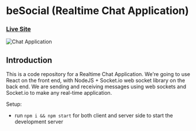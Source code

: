 # beSocial (Realtime Chat Application)

### [Live Site](https://realtime-chat-application.netlify.com)

![Chat Application](https://i.ytimg.com/vi/ZwFA3YMfkoc/maxresdefault.jpg)

## Introduction
This is a code repository for a Realtime Chat Application. We're going to use  React on the front end, with NodeJS + Socket.io web socket library on the back end.
We are sending and receiving messages using web sockets and Socket.io to make any real-time application.

Setup:
- run ```npm i && npm start``` for both client and server side to start the development server
